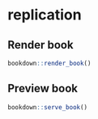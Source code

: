 # replication

## Render book

```r
bookdown::render_book()
```

## Preview book

```r 
bookdown::serve_book()
```

